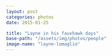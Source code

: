 ```yaml
---
layout: post
categories: photos
date: 2015-01-25

title: "Layne in his fauxhawk days"
base-path: "/assets/img/photos/people"
image-name: "layne-lomaglio"
---
```

